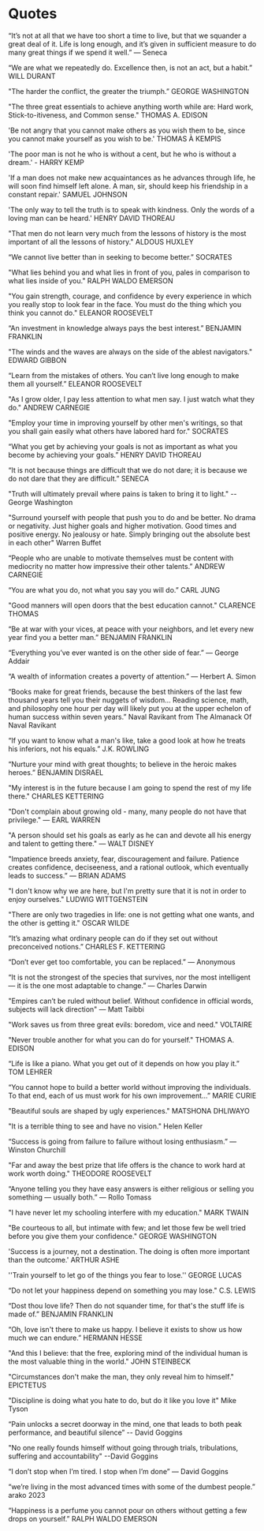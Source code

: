 # Quotes

“It’s not at all that we have too short a time to live,
but that we squander a great deal of it. Life is long
enough, and it’s given in sufficient measure to do
many great things if we spend it well.” — Seneca

“We are what we repeatedly do. Excellence then, is not an act, but a habit.”
WILL DURANT

"The harder the conflict, the greater the triumph.”
GEORGE WASHINGTON

"The three great essentials to achieve anything worth while are: Hard work, Stick-to-itiveness, and Common sense."
THOMAS A. EDISON

'Be not angry that you cannot make others as you wish them to be, since you cannot make yourself as you wish to be.'
THOMAS À KEMPIS

'The poor man is not he who is without a cent, but he who is without a dream.' - HARRY KEMP

'If a man does not make new acquaintances as he advances through life, he will soon find himself left alone. A man, sir, should keep his friendship in a constant repair.'
SAMUEL JOHNSON

'The only way to tell the truth is to speak with kindness. Only the words of a loving man can be heard.'
HENRY DAVID THOREAU

"That men do not learn very much from the lessons of history is the most important of all the lessons of history."
ALDOUS HUXLEY

“We cannot live better than in seeking to become better.”
SOCRATES

"What lies behind you and what lies in front of you, pales in comparison to what lies inside of you."
RALPH WALDO EMERSON

"You gain strength, courage, and confidence by every experience in which you really stop to look fear in the face. You must do the thing which you think you cannot do."
ELEANOR ROOSEVELT

“An investment in knowledge always pays the best interest.”
BENJAMIN FRANKLIN

"The winds and the waves are always on the side of the ablest navigators."
EDWARD GIBBON

“Learn from the mistakes of others. You can’t live long enough to make them all yourself.”
ELEANOR ROOSEVELT

"As I grow older, I pay less attention to what men say. I just watch what they do."
ANDREW CARNEGIE

"Employ your time in improving yourself by other men's writings, so that you shall gain easily what others have labored hard for."
SOCRATES

“What you get by achieving your goals is not as important as what you become by achieving your goals.”
HENRY DAVID THOREAU

“It is not because things are difficult that we do not dare; it is because we do not dare that they are difficult.”
SENECA

"Truth will ultimately prevail where pains is taken to bring it to light." --
George Washington

"Surround yourself with people that push you to do and be better. No drama or negativity. Just higher goals and higher motivation. Good times and positive energy. No jealousy or hate. Simply bringing out the absolute best in each other"
Warren Buffet

“People who are unable to motivate themselves must be content with mediocrity no matter how impressive their other talents.”
ANDREW CARNEGIE

“You are what you do, not what you say you will do.”
CARL JUNG

"Good manners will open doors that the best education cannot."
CLARENCE THOMAS

“Be at war with your vices, at peace with your neighbors, and let every new year find you a better man.”
BENJAMIN FRANKLIN

“Everything you’ve ever wanted is on the other side of fear.”
— George Addair

“A wealth of information creates a poverty of attention.”
— Herbert A. Simon

“Books make for great friends, because the best thinkers of the last few thousand years tell you their nuggets of wisdom… Reading science, math, and philosophy one hour per day will likely put you at the upper echelon of human success within seven years.”
Naval Ravikant from The Almanack Of Naval Ravikant

“If you want to know what a man's like, take a good look at how he treats his inferiors, not his equals.”
J.K. ROWLING

“Nurture your mind with great thoughts; to believe in the heroic makes heroes.”
BENJAMIN DISRAEL

"My interest is in the future because I am going to spend the rest of my life there."
CHARLES KETTERING

"Don't complain about growing old - many, many people do not have that privilege."
— EARL WARREN

"A person should set his goals as early as he can and devote all his energy and talent to getting there."
— WALT DISNEY

"Impatience breeds anxiety, fear, discouragement and failure. Patience creates confidence, deciseeness, and a rational outlook, which eventually leads to success.”
— BRIAN ADAMS

"I don't know why we are here, but I'm pretty sure that it is not in order to enjoy ourselves."
LUDWIG WITTGENSTEIN

"There are only two tragedies in life: one is not getting what one wants, and the other is getting it."
OSCAR WILDE

“It’s amazing what ordinary people can do if they set out without preconceived notions.”
CHARLES F. KETTERING

“Don’t ever get too comfortable, you can be replaced.”
— Anonymous

“It is not the strongest of the species that survives, nor the most intelligent — it is the one most adaptable to change.”
— Charles Darwin

"Empires can’t be ruled without belief. Without confidence in official words, subjects will lack direction"
— Matt Taibbi

"Work saves us from three great evils: boredom, vice and need."
VOLTAIRE

"Never trouble another for what you can do for yourself."
THOMAS A. EDISON

“Life is like a piano. What you get out of it depends on how you play it.”
TOM LEHRER

“You cannot hope to build a better world without improving the individuals. To that end, each of us must work for his own improvement...”
MARIE CURIE

"Beautiful souls are shaped by ugly experiences."
MATSHONA DHLIWAYO

"It is a terrible thing to see and have no vision."
Helen Keller

“Success is going from failure to failure without losing enthusiasm.”
— Winston Churchill

"Far and away the best prize that life offers is the chance to work hard at work worth doing."
THEODORE ROOSEVELT

“Anyone telling you they have easy answers is either religious or selling you something — usually both.”
— Rollo Tomass

"I have never let my schooling interfere with my education."
MARK TWAIN

"Be courteous to all, but intimate with few; and let those few be well tried before you give them your confidence."
GEORGE WASHINGTON

'Success is a journey, not a destination. The doing is often more important than the outcome.'
ARTHUR ASHE

''Train yourself to let go of the things you fear to lose.''
GEORGE LUCAS

“Do not let your happiness depend on something you may lose."
C.S. LEWIS

“Dost thou love life? Then do not squander time, for that's the stuff life is made of.”
BENJAMIN FRANKLIN

“Oh, love isn't there to make us happy. I believe it exists to show us how much we can endure.”
HERMANN HESSE

"And this I believe: that the free, exploring mind of the individual human is the most valuable thing in the world."
JOHN STEINBECK

"Circumstances don't make the man, they only reveal him to himself."
EPICTETUS

"Discipline is doing what you hate to do, but do it like you love it"
Mike Tyson

“Pain unlocks a secret doorway in the mind, one that leads to both peak performance, and beautiful silence”
-- David Goggins

"No one really founds himself without going through trials, tribulations, suffering and accountability"
--David Goggins

“I don’t stop when I’m tired. I stop when I’m done”
— David Goggins

“we’re living in the most advanced times with some of the dumbest people.”
arako 2023

“Happiness is a perfume you cannot pour on others without getting a few drops on yourself.”
RALPH WALDO EMERSON
